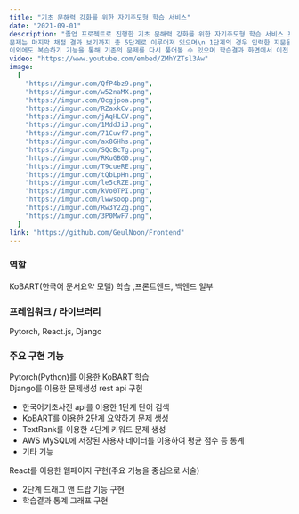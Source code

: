 ```yaml
---
title: "기초 문해력 강화를 위한 자기주도형 학습 서비스"
date: "2021-09-01"
description: "졸업 프로젝트로 진행한 기초 문해력 강화를 위한 자기주도형 학습 서비스 프로젝트(이하 글눈 프로젝트)는 글을 보고 이해하는 능력이라는 의미인 고유어 '글눈'에서 영감받아 서비스를 통해 학습자가 문해력의 눈을 틔우는 것을 목표로 진행하였습니다. 글눈 서비스는 자연어처리 인공지능 모델을 이용하여 사용자가 직접 입력한 지문을 분석 후 문제를 자동 생성해 제공함으로써 사용자의 자기주도적 학습 능력까지 성장할 수 있도록 하였습니다.\n
문제는 마지막 채점 결과 보기까지 총 5단계로 이루어져 있으며\n 1단계의 경우 입력한 지문을 다시 읽어보고 한국어 기초사전 api를 이용한 단어 찾기 기능을 통해 궁금한 단어를 검색해보는 전문보기\n 2단계의 경우 직접 지문을 한문장 또는 세문장으로 요약해보는 요약하기\n 3단계의 경우 KoNlpy와 한국어 기초사전 api를 이용하여 지문 내에서 추출한 단어로 생성한 용례/의미 찾기, 동음이의어 연결, 유의어/반의어 찾기 문제를 풀어볼 수 있는 어휘풀기\n 마지막으로 TextRank를 사용하여 추출한 핵심 키워드들을 직접 본문 안에 적어보는 4단계 빈칸풀기로 이루어져있습니다.\n
이외에도 복습하기 기능을 통해 기존의 문제를 다시 풀어볼 수 있으며 학습결과 화면에서 이전 채점 결과들에 대한 통계를 확인 할 수 있습니다."
video: "https://www.youtube.com/embed/ZMhYZTsl3Aw"
image:
  [
    "https://imgur.com/QfP4bz9.png",
    "https://imgur.com/w52naMX.png",
    "https://imgur.com/Ocgjpoa.png",
    "https://imgur.com/RZaxkCv.png",
    "https://imgur.com/jAqHLCV.png",
    "https://imgur.com/1MddJiJ.png",
    "https://imgur.com/71Cuvf7.png",
    "https://imgur.com/ax8GHhs.png",
    "https://imgur.com/SQcBcTg.png",
    "https://imgur.com/RKuGBG0.png",
    "https://imgur.com/T9cueRE.png",
    "https://imgur.com/tQbLpHn.png",
    "https://imgur.com/le5cRZE.png",
    "https://imgur.com/kVo0TPI.png",
    "https://imgur.com/lwwsoop.png",
    "https://imgur.com/Rw3Y2Zg.png",
    "https://imgur.com/3P0MwF7.png",
  ]
link: "https://github.com/GeulNoon/Frontend"
---
```


### **역할**

KoBART(한국어 문서요약 모델) 학습 ,프론트엔드, 백엔드 일부

### **프레임워크 / 라이브러리**

Pytorch, React.js, Django

### **주요 구현 기능**

Pytorch(Python)를 이용한 KoBART 학습  
Django를 이용한 문제생성 rest api 구현

- 한국어기초사전 api를 이용한 1단계 단어 검색
- KoBART를 이용한 2단계 요약하기 문제 생성
- TextRank를 이용한 4단계 키워드 문제 생성
- AWS MySQL에 저장된 사용자 데이터를 이용하여 평균 점수 등 통계
- 기타 기능

React를 이용한 웹페이지 구현(주요 기능을 중심으로 서술)

- 2단계 드래그 앤 드랍 기능 구현
- 학습결과 통계 그래프 구현
